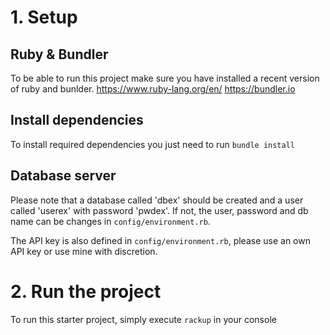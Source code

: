 # 1. Setup
## Ruby & Bundler
To be able to run this project make sure you have installed a recent version of ruby and bunlder.
https://www.ruby-lang.org/en/
https://bundler.io
## Install dependencies 
To install required dependencies you just need to run `bundle install`
## Database server
Please note that a database called 'dbex' should be created and a user called 'userex' with password 'pwdex'.
If not, the user, password and db name can be changes in `config/environment.rb`.

The API key is also defined in `config/environment.rb`, please use an own API key or use mine with discretion. 

# 2. Run the project
To run this starter project, simply execute `rackup` in your console

